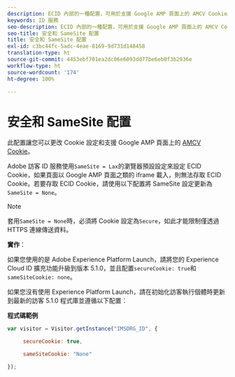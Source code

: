 ```yaml
---
description: ECID 內部的一種配置，可用於支援 Google AMP 頁面上的 AMCV Cookie。
keywords: ID 服務
seo-description: ECID 內部的一種配置，可用於支援 Google AMP 頁面上的 AMCV Cookie。
seo-title: 安全和 SameSite 配置
title: 安全和 SameSite 配置
exl-id: c3bc44fc-5adc-4eae-8169-9d731d148458
translation-type: ht
source-git-commit: 4453ebf701ea2dc06e6093dd77be6eb0f3b2936e
workflow-type: ht
source-wordcount: '174'
ht-degree: 100%

---
```


# 安全和 SameSite 配置

此配置讓您可以更改 Cookie 設定和支援 Google AMP 頁面上的 [AMCV Cookie](../../introduction/cookies.md)。

Adobe 訪客 ID 服務使用`SameSite = Lax`的瀏覽器預設設定來設定 ECID Cookie，如果頁面以 Google AMP 頁面之類的 iframe 載入，則無法存取 ECID Cookie。若要存取 ECID Cookie，請使用以下配置將 SameSite 設定更新為`SameSite = None`。

>[!NOTE]
>
>套用`SameSite = None`時，必須將 Cookie 設定為`Secure`，如此才能限制僅透過 HTTPS 連線傳送資料。

**實作**：

如果您使用的是 Adobe Experience Platform Launch，請將您的 Experience Cloud ID 擴充功能升級到版本 5.1.0，並且配置`secureCookie: true`和`sameSiteCookie: none`。

如果您沒有使用 Experience Platform Launch，請在初始化訪客執行個體時更新到最新的訪客 5.1.0 程式庫並遵循以下配置：

**程式碼範例**

```js
var visitor = Visitor.getInstance("IMSORG_ID", {

     secureCookie: true,

     sameSiteCookie: "None"

});
```
